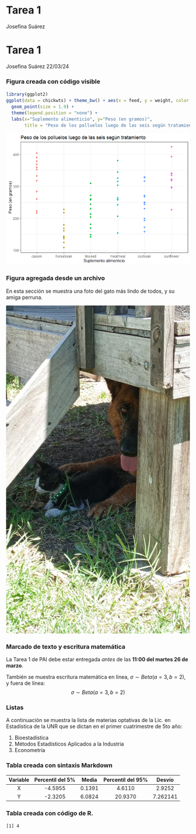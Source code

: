 # Tarea 1
Josefina Suárez

# Tarea 1

Josefina Suárez 22/03/24

### Figura creada con código visible

``` r
library(ggplot2)
ggplot(data = chickwts) + theme_bw() + aes(x = feed, y = weight, color = feed) +
  geom_point(size = 1.9) + 
  theme(legend.position = "none") + 
  labs(x="Suplemento alimenticio", y="Peso (en gramos)",
       title = "Peso de los polluelos luego de las seis según tratamiento")
```

![](Borrador-Tarea_files/figure-commonmark/unnamed-chunk-1-1.png)

### Figura agregada desde un archivo

En esta sección se muestra una foto del gato más lindo de todos, y su
amiga perruna.

![](fotopampa.jpg)

### Marcado de texto y escritura matemática

La Tarea 1 de PAI debe estar entregada *antes* de las **11:00 del martes
26 de marzo**.

También se muestra escritura matemática en línea,
$\sigma \sim Beta(a=3, b=2)$, y fuera de línea:
$$\sigma \sim Beta(a=3, b=2)$$

### Listas

A continuación se muestra la lista de materias optativas de la Lic. en
Estadística de la UNR que se dictan en el primer cuatrimestre de 5to
año:

1.  Bioestadística
2.  Métodos Estadísticos Aplicados a la Industria
3.  Econometría

### Tabla creada con sintaxis Markdown

| Variable | Percentil del 5% | Media  | Percentil del 95% |  Desvío  |
|:--------:|:----------------:|:------:|:-----------------:|:--------:|
|    X     |     -4.5955      | 0.1391 |      4.6110       |  2.9252  |
|    Y     |     -2.3205      | 6.0824 |      20.9370      | 7.262141 |

### Tabla creada con código de R.

    [1] 4
